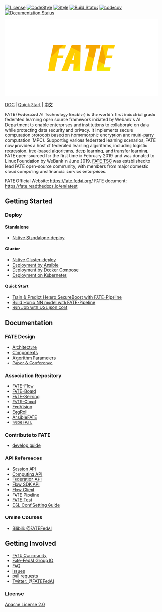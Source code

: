 [![License](https://img.shields.io/badge/License-Apache%202.0-blue.svg)](https://opensource.org/licenses/Apache-2.0) [![CodeStyle](https://img.shields.io/badge/Check%20Style-Google-brightgreen)](https://checkstyle.sourceforge.io/google_style.html) [![Style](https://img.shields.io/badge/Check%20Style-Black-black)](https://checkstyle.sourceforge.io/google_style.html) [![Build Status](https://travis-ci.org/FederatedAI/FATE.svg?branch=master)](https://travis-ci.org/FederatedAI/FATE)
[![codecov](https://codecov.io/gh/FederatedAI/FATE/branch/master/graph/badge.svg)](https://codecov.io/gh/FederatedAI/FATE)
[![Documentation Status](https://readthedocs.org/projects/fate/badge/?version=latest)](https://fate.readthedocs.io/en/latest/?badge=latest)

<div align="center">
  <img src="./doc/images/FATE_logo.png">
</div>

[DOC](./doc) | [Quick Start](doc/tutorial/pipeline/pipeline_tutorial_hetero_sbt.ipynb) | [中文](./README_zh.md)

FATE (Federated AI Technology Enabler) is the world's first industrial grade federated learning open source framework initiated by Webank's AI Department to enable enterprises and institutions to collaborate on data while protecting data security and privacy. 
It implements secure computation protocols based on homomorphic encryption and multi-party computation (MPC). 
Supporting various federated learning scenarios, FATE now provides a host of federated learning algorithms, including logistic regression, tree-based algorithms, deep learning, and transfer learning.
FATE open-sourced for the first time in February 2019, and was donated to Linux Foundation by WeBank in June 2019. 
[FATE TSC](https://github.com/FederatedAI/FATE-Community/blob/master/FATE_Project_Technical_Charter.pdf) was established 
to lead FATE open-source community, with members from major domestic cloud computing and financial service enterprises. 

FATE Official Website: <https://fate.fedai.org/>
FATE document: <https://fate.readthedocs.io/en/latest>


## Getting Started

### Deploy

#### Standalone
- [Native Standalone-deploy](./deploy/standalone-deploy/)

#### Cluster
- [Native Cluster-deploy](./deploy/cluster-deploy)
- [Deployment by Ansible](https://github.com/FederatedAI/AnsibleFATE)
- [Deployment by Docker Compose](https://github.com/FederatedAI/KubeFATE/tree/master/docker-deploy)
- [Deployment on Kubernetes](https://github.com/FederatedAI/KubeFATE/blob/master/k8s-deploy)

#### Quick Start
- [Train & Predict Hetero SecureBoost with FATE-Pipeline](./doc/tutorial/pipeline/pipelin_tutorial_hetero_secureboost.ipynb)
- [Build Homo NN model with FATE-Pipeline](./doc/tutorial/pipeline/pipeline_tutorial_0.ipynb)
- [Run Job with DSL json conf](./doc/tutorial/dsl_conf_tutorial.md)

## Documentation 

### FATE Design 

- [Architecture](./doc/architecture/README.md)
- [Components](./doc/federatedml_component/README.md)
- [Algorithm Parameters](./python/federatedml/param)
- [Paper & Conference](./doc/resources/index.md)

### Association Repository

- [FATE-Flow](https://github.com/FederatedAI/FATE-Flow)
- [FATE-Board](https://github.com/FederatedAI/FATE-Board)
- [FATE-Serving](https://github.com/FederatedAI/FATE-Serving)
- [FATE-Cloud](https://github.com/FederatedAI/FATE-Cloud)
- [FedVision](https://github.com/FederatedAI/FedVision)
- [EggRoll](https://github.com/WeBankFinTech/eggroll)
- [AnsibleFATE](https://github.com/FederatedAI/AnsibleFATE)
- [KubeFATE](https://github.com/FederatedAI/KubeFATE)

### Contribute to FATE

- [develop guide](doc/develop/develop_guide.md)

### API References
- [Session API](doc/api/session.md)
- [Computing API](doc/api/computing.md)
- [Federation API](./doc/api/federation.md)
- [Flow SDK API](doc/api/fate_client/flow_sdk.md)
- [Flow Client](doc/api/fate_client/flow_client.md)
- [FATE Pipeline](doc/api/fate_client/pipeline.md)
- [FATE Test](./doc/tutorial/fate_test_tutorial.md)
- [DSL Conf Setting Guide](./doc/tutorial/dsl_conf/dsl_conf_v2_setting_guide.md)

### Online Courses
- [Bilibili: @FATEFedAI](https://space.bilibili.com/457797601?from=search&seid=6776229889454067000)

## Getting Involved

- [FATE Community](https://github.com/FederatedAI/FATE-Community)
- [Fate-FedAI Group IO](https://groups.io/g/Fate-FedAI)
- [FAQ](https://github.com/FederatedAI/FATE/wiki)
- [issues](https://github.com/FederatedAI/FATE/issues)
- [pull requests](https://github.com/FederatedAI/FATE/pulls)
- [Twitter: @FATEFedAI](https://twitter.com/FateFedAI)


### License
[Apache License 2.0](LICENSE)

